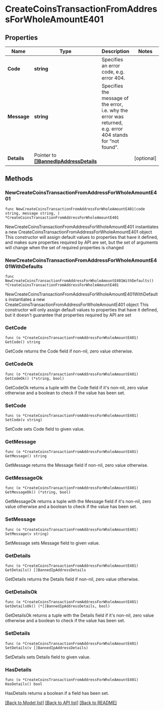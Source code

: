 # CreateCoinsTransactionFromAddressForWholeAmountE401

## Properties

Name | Type | Description | Notes
------------ | ------------- | ------------- | -------------
**Code** | **string** | Specifies an error code, e.g. error 404. | 
**Message** | **string** | Specifies the message of the error, i.e. why the error was returned, e.g. error 404 stands for “not found”. | 
**Details** | Pointer to [**[]BannedIpAddressDetails**](BannedIpAddressDetails.md) |  | [optional] 

## Methods

### NewCreateCoinsTransactionFromAddressForWholeAmountE401

`func NewCreateCoinsTransactionFromAddressForWholeAmountE401(code string, message string, ) *CreateCoinsTransactionFromAddressForWholeAmountE401`

NewCreateCoinsTransactionFromAddressForWholeAmountE401 instantiates a new CreateCoinsTransactionFromAddressForWholeAmountE401 object
This constructor will assign default values to properties that have it defined,
and makes sure properties required by API are set, but the set of arguments
will change when the set of required properties is changed

### NewCreateCoinsTransactionFromAddressForWholeAmountE401WithDefaults

`func NewCreateCoinsTransactionFromAddressForWholeAmountE401WithDefaults() *CreateCoinsTransactionFromAddressForWholeAmountE401`

NewCreateCoinsTransactionFromAddressForWholeAmountE401WithDefaults instantiates a new CreateCoinsTransactionFromAddressForWholeAmountE401 object
This constructor will only assign default values to properties that have it defined,
but it doesn't guarantee that properties required by API are set

### GetCode

`func (o *CreateCoinsTransactionFromAddressForWholeAmountE401) GetCode() string`

GetCode returns the Code field if non-nil, zero value otherwise.

### GetCodeOk

`func (o *CreateCoinsTransactionFromAddressForWholeAmountE401) GetCodeOk() (*string, bool)`

GetCodeOk returns a tuple with the Code field if it's non-nil, zero value otherwise
and a boolean to check if the value has been set.

### SetCode

`func (o *CreateCoinsTransactionFromAddressForWholeAmountE401) SetCode(v string)`

SetCode sets Code field to given value.


### GetMessage

`func (o *CreateCoinsTransactionFromAddressForWholeAmountE401) GetMessage() string`

GetMessage returns the Message field if non-nil, zero value otherwise.

### GetMessageOk

`func (o *CreateCoinsTransactionFromAddressForWholeAmountE401) GetMessageOk() (*string, bool)`

GetMessageOk returns a tuple with the Message field if it's non-nil, zero value otherwise
and a boolean to check if the value has been set.

### SetMessage

`func (o *CreateCoinsTransactionFromAddressForWholeAmountE401) SetMessage(v string)`

SetMessage sets Message field to given value.


### GetDetails

`func (o *CreateCoinsTransactionFromAddressForWholeAmountE401) GetDetails() []BannedIpAddressDetails`

GetDetails returns the Details field if non-nil, zero value otherwise.

### GetDetailsOk

`func (o *CreateCoinsTransactionFromAddressForWholeAmountE401) GetDetailsOk() (*[]BannedIpAddressDetails, bool)`

GetDetailsOk returns a tuple with the Details field if it's non-nil, zero value otherwise
and a boolean to check if the value has been set.

### SetDetails

`func (o *CreateCoinsTransactionFromAddressForWholeAmountE401) SetDetails(v []BannedIpAddressDetails)`

SetDetails sets Details field to given value.

### HasDetails

`func (o *CreateCoinsTransactionFromAddressForWholeAmountE401) HasDetails() bool`

HasDetails returns a boolean if a field has been set.


[[Back to Model list]](../README.md#documentation-for-models) [[Back to API list]](../README.md#documentation-for-api-endpoints) [[Back to README]](../README.md)


